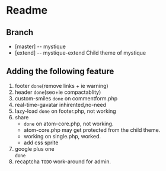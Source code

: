 ﻿Readme
======

Branch
------

* [master] -- mystique
* [extend] -- mystique-extend Child theme of mystique

Adding the following feature
----------------------------
1. footer 
   `done`(remove links + ie warning)
2. header
   `done`(seo+ie compactablity)
3. custom-smiles
   `done` on commentform.php
4. real-time-gavatar
   inhirented,no-need
5. lazy-load
   `done` on footer.php, not working
6. share 
   * `done` on atom-core.php, not working.
   * atom-core.php may get protected from the child theme.
   * working on single.php, worked.
   * add css sprite
7. google plus one   
   `done`
8. recaptcha
   `TODO` work-around for admin.